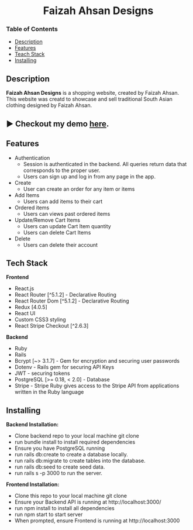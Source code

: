 <h1 align="center">Faizah Ahsan Designs</h1> 

<!-- <p align="center">
  <img max-height: 90% width="100%" src="src/images/readme.png" alt="img of the app">
</p> -->

### Table of Contents 
- [Description](#description)
- [Features](#features)
- [Teach Stack](#techstack)
- [Installing](#installing)

## Description
**Faizah Ahsan Designs** is a shopping website, created by Faizah Ahsan. This website was creatd to showcase and sell traditional South Asian clothing designed by Faizah Ahsan. 

## :arrow_forward: Checkout my demo [here](https://www.youtube.com/watch?v=nT6Gev1Xpfg&t=4s). 

## Features
- Authentication
   - Session is authenticated in the backend. All queries return data that corresponds to the proper user.
   - Users can sign up and log in from any page in the app.
- Create 
   - User can create an order for any item or items
- Add Items
   - Users can add items to their cart 
- Ordered items
   - Users can views past ordered items
- Update/Remove Cart Items
   - Users can update Cart Item quantity
   - Users can delete Cart Items
- Delete
   - Users can delete their account
 
## Tech Stack 
**Frontend** 
- React.js
- React Router [^5.1.2] - Declarative Routing
- React Router Dom [^5.1.2] - Declarative Routing
- Redux [4.0.5]
- React UI
- Custom CSS3 styling
- React Stripe Checkout [^2.6.3] 

**Backend**
- Ruby 
- Rails 
- Bcrypt [~> 3.1.7] - Gem for encryption and securing user passwords
- Dotenv - Rails gem for securing API Keys
- JWT - securing tokens
- PostgreSQL [>= 0.18, < 2.0] - Database
- Stripe - Stripe Ruby gives access to the Stripe API from applications written in the Ruby language


## Installing
**Backend Installation:**

- Clone backend repo to your local machine git clone <backend-repo-url>
- run bundle install to install required dependencies
- Ensure you have PostgreSQL running
- run rails db:create to create a database locally.
- run rails db:migrate to create tables into the database.
- run rails db:seed to create seed data.
- run rails s -p 3000 to run the server.
   
**Frontend Installation:**

- Clone this repo to your local machine git clone <this-repo-url>
- Ensure your Backend API is running at http://localhost:3000/
- run npm install to install all dependencies
- run npm start to start server
- When prompted, ensure Frontend is running at http://localhost:3000
